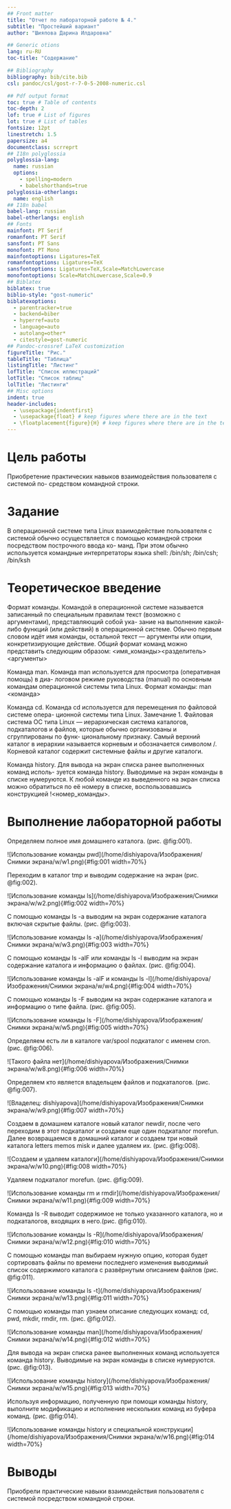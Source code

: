 ```yaml
---
## Front matter
title: "Отчет по лабораторной работе № 4."
subtitle: "Простейший вариант"
author: "Шияпова Дарина Илдаровна"

## Generic otions
lang: ru-RU
toc-title: "Содержание"

## Bibliography
bibliography: bib/cite.bib
csl: pandoc/csl/gost-r-7-0-5-2008-numeric.csl

## Pdf output format
toc: true # Table of contents
toc-depth: 2
lof: true # List of figures
lot: true # List of tables
fontsize: 12pt
linestretch: 1.5
papersize: a4
documentclass: scrreprt
## I18n polyglossia
polyglossia-lang:
  name: russian
  options:
	- spelling=modern
	- babelshorthands=true
polyglossia-otherlangs:
  name: english
## I18n babel
babel-lang: russian
babel-otherlangs: english
## Fonts
mainfont: PT Serif
romanfont: PT Serif
sansfont: PT Sans
monofont: PT Mono
mainfontoptions: Ligatures=TeX
romanfontoptions: Ligatures=TeX
sansfontoptions: Ligatures=TeX,Scale=MatchLowercase
monofontoptions: Scale=MatchLowercase,Scale=0.9
## Biblatex
biblatex: true
biblio-style: "gost-numeric"
biblatexoptions:
  - parentracker=true
  - backend=biber
  - hyperref=auto
  - language=auto
  - autolang=other*
  - citestyle=gost-numeric
## Pandoc-crossref LaTeX customization
figureTitle: "Рис."
tableTitle: "Таблица"
listingTitle: "Листинг"
lofTitle: "Список иллюстраций"
lotTitle: "Список таблиц"
lolTitle: "Листинги"
## Misc options
indent: true
header-includes:
  - \usepackage{indentfirst}
  - \usepackage{float} # keep figures where there are in the text
  - \floatplacement{figure}{H} # keep figures where there are in the text
---
```


# Цель работы

Приобретение практических навыков взаимодействия пользователя с системой по-
средством командной строки.

# Задание

В операционной системе типа Linux взаимодействие пользователя с системой обычно
осуществляется с помощью командной строки посредством построчного ввода ко-
манд. При этом обычно используется командные интерпретаторы языка shell: /bin/sh;
/bin/csh; /bin/ksh

# Теоретическое введение

Формат команды. Командой в операционной системе называется записанный по
специальным правилам текст (возможно с аргументами), представляющий собой ука-
зание на выполнение какой-либо функций (или действий) в операционной системе.
Обычно первым словом идёт имя команды, остальной текст — аргументы или опции,
конкретизирующие действие.
Общий формат команд можно представить следующим образом:
<имя_команды><разделитель><аргументы>

Команда man. Команда man используется для просмотра (оперативная помощь) в диа-
логовом режиме руководства (manual) по основным командам операционной системы
типа Linux.
Формат команды:
man <команда>

Команда cd. Команда cd используется для перемещения по файловой системе опера-
ционной системы типа Linux.
Замечание 1. Файловая система ОС типа Linux — иерархическая система каталогов,
подкаталогов и файлов, которые обычно организованы и сгруппированы по функ-
циональному признаку. Самый верхний каталог в иерархии называется корневым
и обозначается символом /. Корневой каталог содержит системные файлы и другие
каталоги.

Команда history. Для вывода на экран списка ранее выполненных команд исполь-
зуется команда history. Выводимые на экран команды в списке нумеруются. К любой
команде из выведенного на экран списка можно обратиться по её номеру в списке,
воспользовавшись конструкцией !<номер_команды>.

# Выполнение лабораторной работы

Определяем полное имя домашнего каталога. (рис. @fig:001).

![Использование команды pwd](/home/dishiyapova/Изображения/Снимки экрана/w/w1.png){#fig:001 width=70%}

Переходим в каталог tmp и выводим содержание на экран (рис. @fig:002).

![Использование команды ls](/home/dishiyapova/Изображения/Снимки экрана/w/w2.png){#fig:002 width=70%}

С помощью команды ls -a выводим на экран содержание каталога включая скрытые файлы. (рис. @fig:003).

![Использование команды ls -a](/home/dishiyapova/Изображения/Снимки экрана/w/w3.png){#fig:003 width=70%}

С помощью команды ls -alF или команды ls -l выводим на экран содержание каталога и информацию о файлах.  (рис. @fig:004).

![Использование команды ls -alF и команды ls -l](/home/dishiyapova/Изображения/Снимки экрана/w/w4.png){#fig:004 width=70%}

С помощью команды ls -F выводим на экран содержание каталога и информацию о типе файла.  (рис. @fig:005).

![Использование команды ls -F](/home/dishiyapova/Изображения/Снимки экрана/w/w5.png){#fig:005 width=70%}

Определяем есть ли в каталоге var/spool подкаталог с именем cron.  (рис. @fig:006).

![Такого файла нет](/home/dishiyapova/Изображения/Снимки экрана/w/w8.png){#fig:006 width=70%}

Определяем кто является владельцем файлов и подкаталогов.  (рис. @fig:007).

![Владелец: dishiyapova](/home/dishiyapova/Изображения/Снимки экрана/w/w9.png){#fig:007 width=70%}

Создаем в домашнем каталоге новый каталог newdir, после чего переходим в этот подкаталог и создаем еще один подкаталог morefun. Далее возвращаемся в домашний каталог и создаем три новый каталога letters memos misk и далее удаляем их.  (рис. @fig:008).

![Создаем и удаляем каталоги](/home/dishiyapova/Изображения/Снимки экрана/w/w10.png){#fig:008 width=70%}

Удаляем подкаталог morefun.  (рис. @fig:009).

![Использование команды rm и rmdir](/home/dishiyapova/Изображения/Снимки экрана/w/w11.png){#fig:009 width=70%}

Команда ls -R выводит содержимое не только указанного каталога, но и подкаталогов, входящих в него.(рис. @fig:010).

![Использование команды ls -R](/home/dishiyapova/Изображения/Снимки экрана/w/w12.png){#fig:010 width=70%}

С помощью команды man выбираем нужную опцию, которая будет сортировать файлы по времени последнего изменения выводимый список содержимого каталога с развёрнутым описанием файлов (рис. @fig:011).

![Использование команды ls -t](/home/dishiyapova/Изображения/Снимки экрана/w/w13.png){#fig:011 width=70%}

С помощью команды man узнаем описание следующих команд: cd, pwd, mkdir, rmdir, rm. (рис. @fig:012).

![Использование команды man](/home/dishiyapova/Изображения/Снимки экрана/w/w14.png){#fig:012 width=70%}

Для вывода на экран списка ранее выполненных команд используется команда history. Выводимые на экран команды в списке нумеруются. (рис. @fig:013).

![Использование команды history](/home/dishiyapova/Изображения/Снимки экрана/w/w15.png){#fig:013 width=70%}

Используя информацию, полученную при помощи команды history, выполните модификацию и исполнение нескольких команд из буфера команд. (рис. @fig:014).

![Использование команды history и специальной конструкции](/home/dishiyapova/Изображения/Снимки экрана/w/w16.png){#fig:014 width=70%}


# Выводы

Приобрели практические навыки взаимодействия пользователя с системой посредством командной строки.

